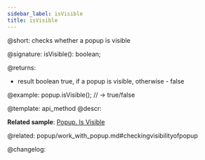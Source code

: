 ```yaml
---
sidebar_label: isVisible
title: isVisible
---          
```


@short: checks whether a popup is visible

@signature: isVisible(): boolean;

@returns:
- result	boolean 		true, if a popup is visible, otherwise - false

@example:
popup.isVisible(); // -> true/false


@template: api_method
@descr:

**Related sample**: [Popup. Is Visible](https://snippet.dhtmlx.com/f614sdm3)

@related: popup/work_with_popup.md#checkingvisibilityofpopup


@changelog:


